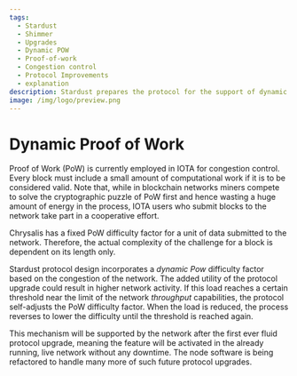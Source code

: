 ```yaml
---
tags:
  - Stardust
  - Shimmer
  - Upgrades
  - Dynamic POW
  - Proof-of-work
  - Congestion control
  - Protocol Improvements
  - explanation
description: Stardust prepares the protocol for the support of dynamic proof-of-work.
image: /img/logo/preview.png
---
```


# Dynamic Proof of Work

Proof of Work (PoW) is currently employed in IOTA for congestion control. Every block must include a small amount of
computational work if it is to be considered valid. Note that, while in blockchain networks miners compete to solve the
cryptographic puzzle of PoW first and hence wasting a huge amount of energy in the process, IOTA users who submit
blocks to the network take part in a cooperative effort.

Chrysalis has a fixed PoW difficulty factor for a unit of data submitted to the network. Therefore, the actual
complexity of the challenge for a block is dependent on its length only.

Stardust protocol design incorporates a _dynamic Pow_ difficulty factor based on the congestion of the network. The added
utility of the protocol upgrade could result in higher network activity. If this load reaches a certain threshold near
the limit of the network _throughput_ capabilities, the protocol self-adjusts the PoW difficulty factor.
When the load is reduced, the process reverses to lower the difficulty until the threshold is reached again.

This mechanism will be supported by the network after the first ever fluid protocol upgrade, meaning the feature will
be activated in the already running, live network without any downtime. The node software is being refactored to
handle many more of such future protocol upgrades.
